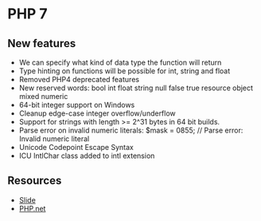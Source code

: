 PHP 7
======================

New features
----------------------

- We can specify what kind of data type the function will return
- Type hinting on functions will be possible for int, string and float
- Removed PHP4 deprecated features
- New reserved words:
    bool
    int
    float
    string
    null
    false
    true
    resource
    object
    mixed
    numeric
- 64-bit integer support on Windows
- Cleanup edge-case integer overflow/underflow
- Support for strings with length >= 2^31 bytes in 64 bit builds.
- Parse error on invalid numeric literals: $mask = 0855;  // Parse error: Invalid numeric literal
- Unicode Codepoint Escape Syntax
- ICU IntlChar class added to intl extension

Resources
----------------------

- [Slide](http://talks.php.net/fluent15#/php7sth)
- [PHP.net](http://php.net/)
